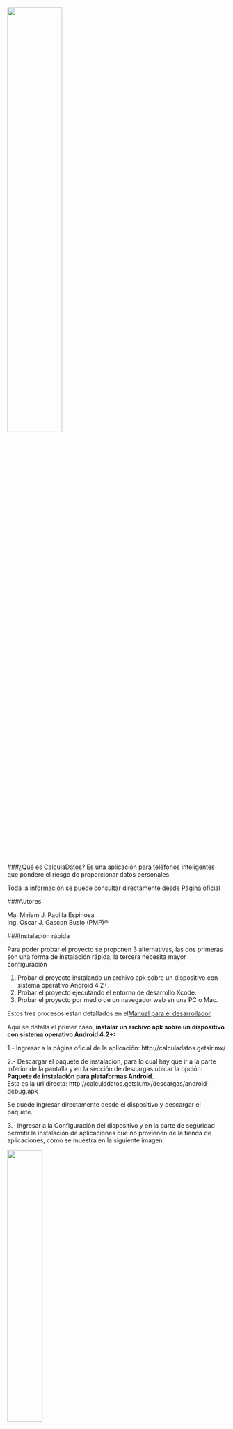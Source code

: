 <img src="http://calculadatos.getsir.mx/descargas/images/logo.png" width="50%">

###¿Qué es CalculaDatos?
Es una aplicación para teléfonos inteligentes que pondere el riesgo de proporcionar datos personales.

Toda la información se puede consultar directamente desde <a href="http://calculadatos.getsir.mx/" target="_blank">Página oficial</a>

###Autores

Ma. Miriam J. Padilla Espinosa<br/>
Ing. Oscar J. Gascon Busio (PMP)®

###Instalación rápida

<p>Para poder probar el proyecto se proponen 3 alternativas, las dos primeras son una forma de instalación rápida, la tercera necesita mayor configuración</p>
<ol>
<li>Probar el proyecto instalando un archivo apk sobre un dispositivo con sistema operativo Android 4.2+.</li>
<li>Probar el proyecto ejecutando el entorno de desarrollo Xcode.</li>
<li>Probar el proyecto por medio de un navegador web en una PC o Mac.</li>
</ol>

<p>Estos tres procesos estan detallados en el<a href="https://github.com/prostudy/calculadatos-getsir/wiki/Manual-para-el-desarrollador" target="_blank">Manual para el desarrollador</a></p>


<p>Aquí se detalla el primer caso, <b>instalar un archivo apk sobre un dispositivo con sistema operativo Android 4.2+:</b></p>

<p>1.- Ingresar a la página oficial de la aplicación: http://calculadatos.getsir.mx/</p>

<p>2.- Descargar el paquete de instalación, para lo cual hay que ir a la parte inferior de la pantalla y en la sección de descargas ubicar la opción:  <b>Paquete de instalación para plataformas Android.</b><br/>
Esta es la url directa: http://calculadatos.getsir.mx/descargas/android-debug.apk</p>

<p>Se puede ingresar directamente desde el dispositivo y descargar el paquete.</p>

<p>3.- Ingresar a la Configuración del dispositivo y en la parte de seguridad  permitir la instalación de aplicaciones que no provienen de la tienda de aplicaciones, como se muestra en la siguiente imagen:</p>
<img src="http://calculadatos.getsir.mx/descargas/images/origenesDesconocidos.png" width="40%"/>


<p>4.- Instalar la aplicación.</p>

###Documentación
<a href="https://github.com/prostudy/calculadatos-getsir/wiki/Manual-de-usuario" target="_blank">Manual de usuario</a>

<a href="https://github.com/prostudy/calculadatos-getsir/wiki/Manual-para-el-desarrollador" target="_blank">Manual para el desarrollador</a>

###Pantallas

<img src="http://calculadatos.getsir.mx/descargas/images/Pantalla de la Calculadora.png" width="35%"/>
<img src="http://calculadatos.getsir.mx/descargas/images/Pantalla de Principios de usuario.png" width="35%"/>
<img src="http://calculadatos.getsir.mx/descargas/images/Pantalla de Resultado de la estimacion.png" width="35%"/>
<img src="http://calculadatos.getsir.mx/descargas/images/Pantalla para ingresa un alias..png" width="35%"/>
<img src="http://calculadatos.getsir.mx/descargas/images/Pantalla de retos..png" width="35%"/>
<img src="http://calculadatos.getsir.mx/descargas/images/Pantalla de avance de nivel..png" width="35%"/>
<img src="http://calculadatos.getsir.mx/descargas/images/Pantalla de Conoce +.png" width="35%"/>
<img src="http://calculadatos.getsir.mx/descargas/images/Pantallas de configuracion.png" width="35%"/>


###LICENSE
CalculaDatos is licensed under GNU GENERAL PUBLIC LICENSE. For more information, see the LICENSE file in this repository.
